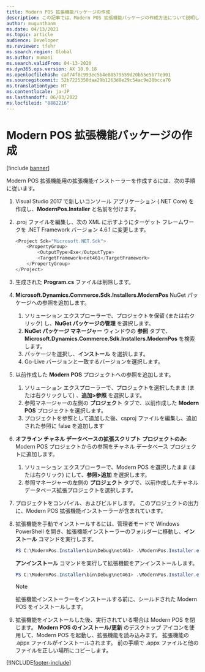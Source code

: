 ```yaml
---
title: Modern POS 拡張機能パッケージの作成
description: この記事では、Modern POS 拡張機能パッケージの作成方法について説明します。
author: mugunthanm
ms.date: 04/13/2021
ms.topic: article
audience: Developer
ms.reviewer: tfehr
ms.search.region: Global
ms.author: mumani
ms.search.validFrom: 04-13-2020
ms.dyn365.ops.version: AX 10.0.18
ms.openlocfilehash: caf74f8c993ec5b4e88579559d20b55e5b77e901
ms.sourcegitcommit: 52b7225350daa29b1263d8e29c54ac9e20bcca70
ms.translationtype: HT
ms.contentlocale: ja-JP
ms.lasthandoff: 06/03/2022
ms.locfileid: "8882216"
---
```

# <a name="create-a-modern-pos-extension-package"></a>Modern POS 拡張機能パッケージの作成

[!include [banner](../../../includes/banner.md)]

Modern POS 拡張機能用の拡張機能インストーラーを作成するには、次の手順に従います。

1. Visual Studio 2017 で新しいコンソール アプリケーション (.NET Core) を作成し、**ModernPos.Installer** と名前を付けます。
2. .proj ファイルを編集し、次の XML に示すようにターゲット フレームワークを .NET Framework バージョン 4.6.1 に変更します。

    ```Javascript
    <Project Sdk="Microsoft.NET.Sdk">
        <PropertyGroup>
            <OutputType>Exe</OutputType>
            <TargetFramework>net461</TargetFramework>
        </PropertyGroup>
    </Project>
    ```

3. 生成された **Program.cs** ファイルは削除します。
4. **Microsoft.Dynamics.Commerce.Sdk.Installers.ModernPos** NuGet パッケージへの参照を追加します。

    1. ソリューション エクスプローラーで、プロジェクトを保留 (または右クリック) し、**NuGet パッケージの管理** を選択します。
    2. **NuGet パッケージ マネージャー** ウィンドウの **参照** タブで、**Microsoft.Dynamics.Commerce.Sdk.Installers.ModernPos** を検索します。
    3. パッケージを選択し、**インストール** を選択します。
    4. Go-Live バージョンと一致するバージョンを選択します。

5. 以前作成した **Modern POS** プロジェクトへの参照を追加します。

    1. ソリューション エクスプローラーで、プロジェクトを選択したまま (または右クリックして) 、**追加&gt;参照** を選択します。
    2. 参照マネージャーの左側の **プロジェクト** タブで、以前作成した **Modern POS** プロジェクトを選択します。
    3. プロジェクトを参照として追加した後、csproj ファイルを編集し、追加された参照に <ReferenceOutputAssembly>false</ReferenceOutputAssembly> を追加します

6. **オフライン チャネル データベースの拡張スクリプト プロジェクトのみ:** Modern POS プロジェクトからの参照をチャネル データベース プロジェクトに追加します。

    1. ソリューション エクスプローラーで、Modern POS を選択したまま (または右クリック) にして、**参照&gt;追加** を選択します。
    2. 参照マネージャーの左側の **プロジェクト** タブで、以前作成したチャネル データベース拡張プロジェクトを選択します。

7. プロジェクトをコンパイル、およびビルドします。 このプロジェクトの出力に、Modern POS 拡張機能インストーラーが含まれています。
8. 拡張機能を手動でインストールするには、管理者モードで Windows PowerShell を開き、拡張機能インストーラーのフォルダーに移動し、**インストール** コマンドを実行します。

    ```powershell
    PS C:\ModernPos.Installer\bin\Debug\net461> .\ModernPos.Installer.exe install
    ```

    **アンインストール** コマンドを実行して拡張機能をアンインストールします。

    ```powershell
    PS C:\ModernPos.Installer\bin\Debug\net461> .\ModernPos.Installer.exe uninstall
    ```

    > [!NOTE]
    > 拡張機能インストーラーをインストールする前に、シールドされた Modern POS をインストールします。

9. 拡張機能をインストールした後、実行されている場合は Modern POS を閉じます。 **Modern POS のインストール/更新** のデスクトップ アイコンを使用して、Modern POS を起動し、拡張機能を読み込みます。 拡張機能の .appx ファイルがインストールされます。 前の手順で .appx ファイルと他のファイルを正しい場所にコピーします。

[!INCLUDE[footer-include](../../../includes/footer-banner.md)]
